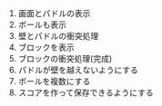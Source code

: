 1. 画面とパドルの表示
2. ボールも表示
3. 壁とパドルの衝突処理
4. ブロックを表示
5. ブロックの衝突処理(完成)
6. パドルが壁を越えないようにする
7. ボールを複数にする
8. スコアを作って保存できるようにする
